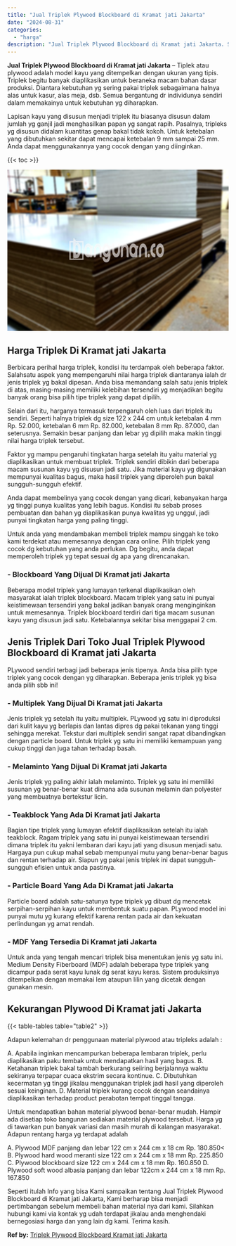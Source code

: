 ```yaml
---
title: "Jual Triplek Plywood Blockboard di Kramat jati Jakarta"
date: "2024-08-31"
categories: 
  - "harga"
description: "Jual Triplek Plywood Blockboard di Kramat jati Jakarta. Seperti itulah Info yang bisa Kami sampaikan tentang Jual Triplek Plywood Blockboard di Kramat jati J..."
---
```


**Jual Triplek Plywood Blockboard di Kramat jati Jakarta** – Tiplek atau plywood adalah model kayu yang ditempelkan dengan ukuran yang tipis. Triplek begitu banyak diaplikasikan untuk beraneka macam bahan dasar produksi. Diantara kebutuhan yg sering pakai triplek sebagaimana halnya alas untuk kasur, alas meja, dsb. Semua bergantung dr individunya sendiri dalam memakainya untuk kebutuhan yg diharapkan.

Lapisan kayu yang disusun menjadi triplek itu biasanya disusun dalam jumlah yg ganjil jadi menghasilkan papan yg sangat rapih. Pasalnya, tripleks yg disusun didalam kuantitas genap bakal tidak kokoh. Untuk ketebalan yang dibutuhkan sekitar dapat mencapai ketebalan 9 mm sampai 25 mm. Anda dapat menggunakannya yang cocok dengan yang diinginkan.

{{< toc >}}

![Jual Triplek Plywood Blockboard di Kramat jati Jakarta](/images/jual-triplek-murah-03.png)

## Harga Triplek Di Kramat jati Jakarta

Berbicara perihal harga triplek, kondisi itu terdampak oleh beberapa faktor. Salahsatu aspek yang mempengaruhi nilai harga triplek diantaranya ialah dr jenis triplek yg bakal dipesan. Anda bisa memandang salah satu jenis triplek di atas, masing-masing memiliki kelebihan tersendiri yg menjadikan begitu banyak orang bisa pilih tipe triplek yang dapat dipilih.

Selain dari itu, harganya termasuk terpengaruh oleh luas dari triplek itu sendiri. Seperti halnya triplek dg size 122 x 244 cm untuk ketebalan 4 mm Rp. 52.000, ketebalan 6 mm Rp. 82.000, ketebalan 8 mm Rp. 87.000, dan seterusnya. Semakin besar panjang dan lebar yg dipilih maka makin tinggi nilai harga triplek tersebut.

Faktor yg mampu pengaruhi tingkatan harga setelah itu yaitu material yg diaplikasikan untuk membuat triplek. Triplek sendiri dibikin dari beberapa macam susunan kayu yg disusun jadi satu. Jika material kayu yg digunakan mempunyai kualitas bagus, maka hasil triplek yang diperoleh pun bakal sungguh-sungguh efektif.

Anda dapat membelinya yang cocok dengan yang dicari, kebanyakan harga yg tinggi punya kualitas yang lebih bagus. Kondisi itu sebab proses pembuatan dan bahan yg diaplikasikan punya kwalitas yg unggul, jadi punyai tingkatan harga yang paling tinggi.

Untuk anda yang mendambakan membeli triplek mampu singgah ke toko kami terdekat atau memesannya dengan cara online. Pilih triplek yang cocok dg kebutuhan yang anda perlukan. Dg begitu, anda dapat memperoleh triplek yg tepat sesuai dg apa yang direncanakan.

### \- Blockboard Yang Dijual Di Kramat jati Jakarta

Beberapa model triplek yang lumayan terkenal diaplikasikan oleh masyarakat ialah triplek blockboard. Macam triplek yang satu ini punyai keistimewaan tersendiri yang bakal jadikan banyak orang menginginkan untuk memesannya. Triplek blockboard terdiri dari tiga macam susunan kayu yang disusun jadi satu. Ketebalannya sekitar bisa menggapai 2 cm.

## Jenis Triplek Dari Toko Jual Triplek Plywood Blockboard di Kramat jati Jakarta

PLywood sendiri terbagi jadi beberapa jenis tipenya. Anda bisa pilih type triplek yang cocok dengan yg diharapkan. Beberapa jenis triplek yg bisa anda pilih sbb ini!

### \- Multiplek Yang Dijual Di Kramat jati Jakarta

Jenis triplek yg setelah itu yaitu multiplek. PLywood yg satu ini diproduksi dari kulit kayu yg berlapis dan lantas dipres dg pakai tekanan yang tinggi sehingga merekat. Tekstur dari multiplek sendiri sangat rapat dibandingkan dengan particle board. Untuk triplek yg satu ini memiliki kemampuan yang cukup tinggi dan juga tahan terhadap basah.

### \- Melaminto Yang Dijual Di Kramat jati Jakarta

Jenis triplek yg paling akhir ialah melaminto. Triplek yg satu ini memiliki susunan yg benar-benar kuat dimana ada susunan melamin dan polyester yang membuatnya bertekstur licin.

### \- Teakblock Yang Ada Di Kramat jati Jakarta

Bagian tipe triplek yang lumayan efektif diaplikasikan setelah itu ialah teakblock. Ragam triplek yang satu ini punyai keistimewaan tersendiri dimana triplek itu yakni lembaran dari kayu jati yang disusun menjadi satu. Hargaya pun cukup mahal sebab mempunyai mutu yang benar-benar bagus dan rentan terhadap air. Siapun yg pakai jenis triplek ini dapat sungguh-sungguh efisien untuk anda pastinya.

### \- Particle Board Yang Ada Di Kramat jati Jakarta

Particle board adalah satu-satunya type triplek yg dibuat dg mencetak serpihan-serpihan kayu untuk membentuk suatu papan. PLywood model ini punyai mutu yg kurang efektif karena rentan pada air dan kekuatan perlindungan yg amat rendah.

### \- MDF Yang Tersedia Di Kramat jati Jakarta

Untuk anda yang tengah mencari triplek bisa menentukan jenis yg satu ini. Medium Density Fiberboard (MDF) adalah beberapa type triplek yang dicampur pada serat kayu lunak dg serat kayu keras. Sistem produksinya ditempelkan dengan memakai lem ataupun lilin yang dicetak dengan gunakan mesin.

## Kekurangan Plywood Di Kramat jati Jakarta

{{< table-tables table="table2" >}}

Adapun kelemahan dr penggunaan material plywood atau tripleks adalah :

A. Apabila inginkan mencampurkan beberapa lembaran triplek, perlu diaplikasikan paku tembak untuk mendapatkan hasil yang bagus. B. Ketahanan triplek bakal tambah berkurang seiiring berjalannya waktu sekiranya terpapar cuaca ekstrim secara kontinue. C. Dibutuhkan kecermatan yg tinggi jikalau menggunakan triplek jadi hasil yang diperoleh sesuai keinginan. D. Material triplek kurang cocok dengan seandainya diaplikasikan terhadap product perabotan tempat tinggal tangga.

Untuk mendapatkan bahan material plywood benar-benar mudah. Hampir ada disetiap toko bangunan sediakan material plywood tersebut. Harga yg di tawarkan pun banyak variasi dan masih murah di kalangan masyarakat. Adapun rentang harga yg terdapat adalah

A. Plywood MDF panjang dan lebar 122 cm x 244 cm x 18 cm Rp. 180.850< B. Plywood hard wood meranti size 122 cm x 244 cm x 18 mm Rp. 225.850 C. Plywood blockboard size 122 cm x 244 cm x 18 mm Rp. 160.850 D. Plywood soft wood albasia panjang dan lebar 122cm x 244 cm x 18 mm Rp. 167.850

Seperti itulah Info yang bisa Kami sampaikan tentang Jual Triplek Plywood Blockboard di Kramat jati Jakarta, Kami berharap bisa menjadi pertimbangan sebelum membeli bahan material nya dari kami. Silahkan hubungi kami via kontak yg udah terdapat jikalau anda menghendaki bernegosiasi harga dan yang lain dg kami. Terima kasih.

**Ref by:** [Triplek Plywood Blockboard Kramat jati Jakarta](https://id.wikipedia.org/wiki/Triplek)
